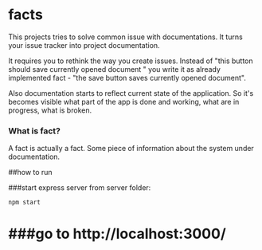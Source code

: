 # facts

This projects tries to solve common issue with documentations. It turns your issue tracker into project documentation. 

It requires you to rethink the way you create issues. Instead of "this button should save currently opened document " you write it as already implemented fact -  "the save button saves currently opened document".

Also documentation starts to reflect current state of the application. So it's becomes visible what part of the app is done and working, what are in progress, what is broken.

### What is fact?
A fact is actually a fact. Some piece of information about the system under documentation. 

##how to run

###start express server
from server folder:
```
npm start
```

###go to http://localhost:3000/
=======
